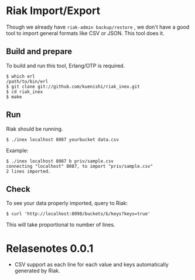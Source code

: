 # Riak Import/Export

Though we already have `riak-admin backup/restore` , we don't have a
good tool to import general formats like CSV or JSON. This tool does
it.

## Build and prepare

To build and run this tool, Erlang/OTP is required.

```
$ which erl
/path/to/bin/erl
$ git clone git://github.com/kuenishi/riak_inex.git
$ cd riak_inex
$ make
```

## Run

Riak should be running.

```
$ ./inex localhost 8087 yourbucket data.csv
```

Example:

```
$ ./inex localhost 8087 b priv/sample.csv
connecting "localhost" 8087, to import "priv/sample.csv"
2 lines imported.
```

## Check

To see your data properly imported, query to Riak:

```
$ curl 'http://localhost:8098/buckets/b/keys?keys=true'
```

This will take proportional to number of lines.

# Relasenotes 0.0.1

- CSV support as each line for each value and keys automatically
  generated by Riak.
